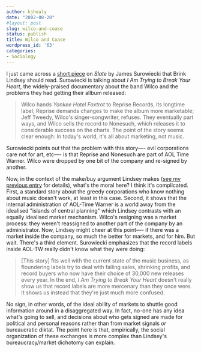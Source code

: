 ```yaml
---
author: kjhealy
date: "2002-08-20"
#layout: post
slug: wilco-and-coase
status: publish
title: Wilco and Coase
wordpress_id: '63'
categories:
- Sociology
---
```


I just came across a [short piece](http://slate.msn.com/?id=2069568&device=) on *Slate* by James Surowiecki that Brink Lindsey should read. Surowiecki is talking about *I Am Trying to Break Your Heart*, the widely-praised documentary about the band Wilco and the problems they had getting their allbum released:

> Wilco hands *Yankee Hotel Foxtrot* to Reprise Records, its longtime label; Reprise demands changes to make the album more marketable; Jeff Tweedy, Wilco's singer-songwriter, refuses. They eventually part ways, and Wilco sells the record to Nonesuch, which releases it to considerable success on the charts. The point of the story seems clear enough: In today's world, it's all about marketing, not music.

Surowiecki points out that the problem with this story—- evil corporations care not for art, etc—- is that Reprise and Nonesuch are part of AOL Time Warner. Wilco were dropped by one bit of the company and re-signed by another.

Now, in the context of the make/buy argument Lindsey makes ([see my previous entry](http://fiachra.soc.arizona.edu/blog/archives/000067.html#000067) for details), what's the moral here? I think it's complicated. First, a standard story about the greedy corporations who know nothing about music doesn't work, at least in this case. Second, it shows that the internal administration of AOL-Time Warner is a world away from the idealised "islands of central planning" which Lindsey contrasts with an equally idealised market mechanism. Wilco's resigning was a market process: they weren't reassigned to another part of the company by an administrator. Now, Lindsey might cheer at this point—- if there was a market inside the company, so much the better for markets, and for him. But wait. There's a third element. Surowiecki emphasizes that the record labels inside AOL-TW really didn't know what they were doing:

> [This story] fits well with the current state of the music business, as floundering labels try to deal with falling sales, shrinking profits, and record buyers who now have their choice of 30,000 new releases every year. In the end, *I Am Trying to Break Your Heart* doesn't really show us that record labels are more mercenary than they once were. It shows us instead that they're just much more confused.

No sign, in other words, of the ideal ability of markets to shuttle good information around in a disaggregated way. In fact, no-one has any idea what's going to sell, and decisions about who gets signed are made for political and personal reasons rather than from market signals *or* bureaucratic diktat. The point here is that, empirically, the social organization of these exchanges is more complex than Lindsey's bureaucracy/market dichotomy can explain.
